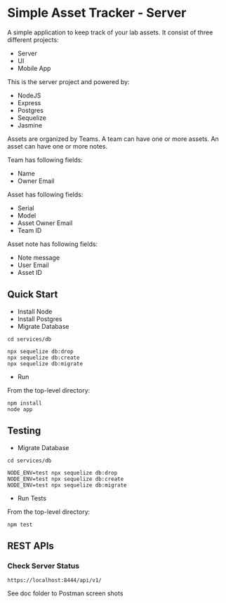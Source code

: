# Simple Asset Tracker - Server

A simple application to keep track of your lab assets. It consist of three different projects:

* Server
* UI
* Mobile App

This is the server project and powered by:

* NodeJS
* Express
* Postgres
* Sequelize
* Jasmine

Assets are organized by Teams. A team can have one or more assets. An asset can have one or more notes.

Team has following fields:

* Name
* Owner Email

Asset has following fields:

* Serial
* Model
* Asset Owner Email
* Team ID

Asset note has following fields:

* Note message
* User Email
* Asset ID

## Quick Start

* Install Node
* Install Postgres
* Migrate Database

```
cd services/db

npx sequelize db:drop
npx sequelize db:create
npx sequelize db:migrate
```

* Run

From the top-level directory:

```
npm install
node app
```

## Testing

* Migrate Database

```
cd services/db

NODE_ENV=test npx sequelize db:drop
NODE_ENV=test npx sequelize db:create
NODE_ENV=test npx sequelize db:migrate
```

* Run Tests

From the top-level directory:

```
npm test
```

## REST APIs

### Check Server Status

```
https://localhost:8444/api/v1/
```

See doc folder to Postman screen shots
